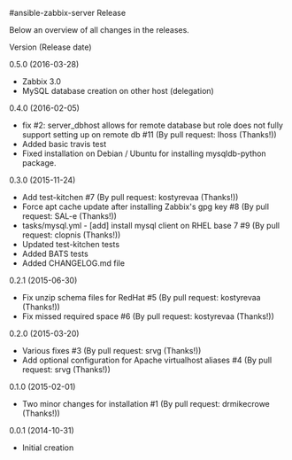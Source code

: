 #ansible-zabbix-server Release

Below an overview of all changes in the releases.

Version (Release date)

0.5.0   (2016-03-28)

  * Zabbix 3.0
  * MySQL database creation on other host (delegation)

0.4.0   (2016-02-05)

  * fix #2: server_dbhost allows for remote database but role does not fully support setting up on remote db #11 (By pull request: lhoss (Thanks!))
  * Added basic travis test
  * Fixed installation on Debian / Ubuntu for installing mysqldb-python package.

0.3.0   (2015-11-24)

  * Add test-kitchen #7 (By pull request: kostyrevaa (Thanks!))
  * Force apt cache update after installing Zabbix's gpg key #8 (By pull request: SAL-e (Thanks!))
  * tasks/mysql.yml - [add] install mysql client on RHEL base 7 #9 (By pull request: clopnis (Thanks!))
  * Updated test-kitchen tests
  * Added BATS tests
  * Added CHANGELOG.md file

0.2.1   (2015-06-30)

  * Fix unzip schema files for RedHat #5 (By pull request: kostyrevaa (Thanks!))
  * Fix missed required space #6 (By pull request: kostyrevaa (Thanks!))

0.2.0   (2015-03-20)

  * Various fixes #3 (By pull request: srvg (Thanks!))
  * Add optional configuration for Apache virtualhost aliases #4 (By pull request: srvg (Thanks!))

0.1.0   (2015-02-01)

  * Two minor changes for installation #1 (By pull request: drmikecrowe (Thanks!))

0.0.1   (2014-10-31)

  * Initial creation
